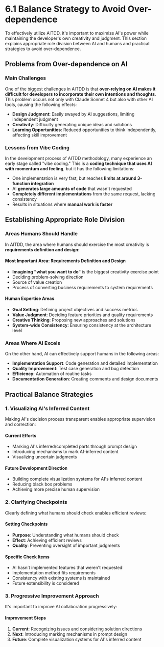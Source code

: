 # 6.1 Balance Strategy to Avoid Over-dependence

To effectively utilize AITDD, it's important to maximize AI's power while maintaining the developer's own creativity and judgment. This section explains appropriate role division between AI and humans and practical strategies to avoid over-dependence.

## Problems from Over-dependence on AI

### Main Challenges

One of the biggest challenges in AITDD is that **over-relying on AI makes it difficult for developers to incorporate their own intentions and thoughts**. This problem occurs not only with Claude Sonnet 4 but also with other AI tools, causing the following effects:

- **Design Judgment**: Easily swayed by AI suggestions, limiting independent judgment
- **Creativity**: Difficulty generating unique ideas and solutions
- **Learning Opportunities**: Reduced opportunities to think independently, affecting skill improvement

### Lessons from Vibe Coding

In the development process of AITDD methodology, many experience an early stage called "vibe coding." This is a **coding technique that uses AI with momentum and feeling**, but it has the following limitations:

- One implementation is very fast, but reaches **limits at around 3-function integration**
- AI **generates large amounts of code** that wasn't requested
- **Completely different implementations** from the same request, lacking consistency
- Results in situations where **manual work is faster**

## Establishing Appropriate Role Division

### Areas Humans Should Handle

In AITDD, the area where humans should exercise the most creativity is **requirements definition and design**:

#### Most Important Area: Requirements Definition and Design

- **Imagining "what you want to do"** is the biggest creativity exercise point
- Deciding problem-solving direction
- Source of value creation
- Process of converting business requirements to system requirements

#### Human Expertise Areas

- **Goal Setting**: Defining project objectives and success metrics
- **Value Judgment**: Deciding feature priorities and quality requirements
- **Creative Thinking**: Proposing new approaches and solutions
- **System-wide Consistency**: Ensuring consistency at the architecture level

### Areas Where AI Excels

On the other hand, AI can effectively support humans in the following areas:

- **Implementation Support**: Code generation and detailed implementation
- **Quality Improvement**: Test case generation and bug detection
- **Efficiency**: Automation of routine tasks
- **Documentation Generation**: Creating comments and design documents

## Practical Balance Strategies

### 1. Visualizing AI's Inferred Content

Making AI's decision process transparent enables appropriate supervision and correction:

#### Current Efforts

- Marking AI's inferred/completed parts through prompt design
- Introducing mechanisms to mark AI-inferred content
- Visualizing uncertain judgments

#### Future Development Direction

- Building complete visualization systems for AI's inferred content
- Reducing black box problems
- Achieving more precise human supervision

### 2. Clarifying Checkpoints

Clearly defining what humans should check enables efficient reviews:

#### Setting Checkpoints

- **Purpose**: Understanding what humans should check
- **Effect**: Achieving efficient reviews
- **Quality**: Preventing oversight of important judgments

#### Specific Check Items

- AI hasn't implemented features that weren't requested
- Implementation method fits requirements
- Consistency with existing systems is maintained
- Future extensibility is considered

### 3. Progressive Improvement Approach

It's important to improve AI collaboration progressively:

#### Improvement Steps

1. **Current**: Recognizing issues and considering solution directions
2. **Next**: Introducing marking mechanisms in prompt design
3. **Future**: Complete visualization systems for AI's inferred content
